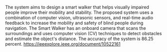 The system aims to design a smart walker that helps visually impaired people improve their mobility and stability. 
The proposed system uses a combination of computer vision, ultrasonic sensors, and real-time audio feedback to increase the mobility and safety of blind people during navigation. 
The Smart Walker has an onboard camera that scans the surroundings and uses computer vision (CV) techniques to detect obstacles and estimate the object's distance. 
The accuracy of the system is 86.25 percent.
https://ieeexplore.ieee.org/document/10522161
